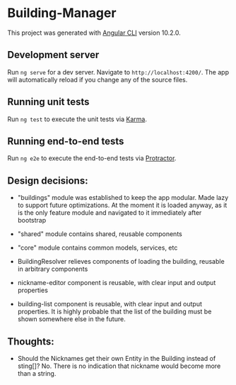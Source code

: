 # Building-Manager

This project was generated with [Angular CLI](https://github.com/angular/angular-cli) version 10.2.0.

## Development server

Run `ng serve` for a dev server. Navigate to `http://localhost:4200/`. The app will automatically reload if you change any of the source files.

## Running unit tests

Run `ng test` to execute the unit tests via [Karma](https://karma-runner.github.io).

## Running end-to-end tests

Run `ng e2e` to execute the end-to-end tests via [Protractor](http://www.protractortest.org/).

## Design decisions:

- "buildings" module was established to keep the app modular. Made lazy to support 
  future optimizations. At the moment it is loaded anyway, as it is the only feature 
  module and navigated to it immediately after bootstrap  

- "shared" module contains shared, reusable components

- "core" module contains common models, services, etc

- BuildingResolver relieves components of loading the building, reusable in 
  arbitrary components

- nickname-editor component is reusable, with clear input and output properties

- building-list component is reusable, with clear input and output properties. 
  It is highly probable that the list of the building must be shown somewhere 
  else in the future.

## Thoughts:
 - Should the Nicknames get their own Entity in the Building instead of sting[]?
   No. There is no indication that nickname would become more than a string.  
